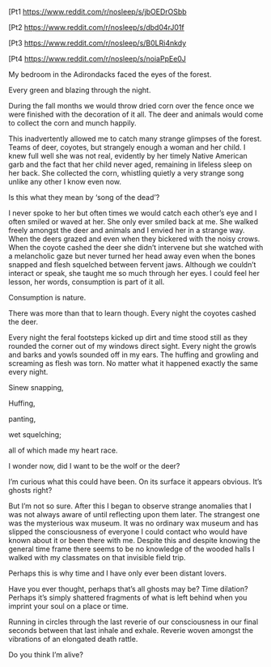 
[Pt1 https://www.reddit.com/r/nosleep/s/jbOEDrOSbb

[Pt2 https://www.reddit.com/r/nosleep/s/dbd04rJ01f 

[Pt3 https://www.reddit.com/r/nosleep/s/B0LRi4nkdy

[Pt4 https://www.reddit.com/r/nosleep/s/noiaPpEe0J


My bedroom in the Adirondacks faced the eyes of the forest. 


Every green and blazing through the night. 


During the fall months we would throw dried corn over the fence once we were finished with the decoration of it all. The deer and animals would come to collect the corn and munch happily. 


This inadvertently allowed me to catch many strange glimpses of the forest. Teams of deer, coyotes, but strangely enough a woman and her child. I knew full well she was not real, evidently by her timely Native American garb and the fact that her child never aged, remaining in lifeless sleep on her back. She collected the corn, whistling quietly a very strange song unlike any other I know even now. 


Is this what they mean by ‘song of the dead’?


I never spoke to her but often times we would catch each other’s eye and I often smiled or waved at her. She only ever smiled back at me. She walked freely amongst the deer and animals and I envied her in a strange way. When the deers grazed and even when they bickered with the noisy crows. When the coyote cashed the deer she didn’t intervene but she watched with a melancholic gaze but never turned her head away even when the bones snapped and flesh squelched between fervent jaws. Although we couldn’t interact or speak, she taught me so much through her eyes. I could feel her lesson, her words, consumption is part of it all. 


Consumption is nature. 


There was more than that to learn though. Every night the coyotes cashed the deer. 


Every night the feral footsteps kicked up dirt and time stood still as they rounded the corner out of my windows direct sight. Every night the growls and barks and yowls sounded off in my ears. The huffing and growling and screaming as flesh was torn. No matter what it happened exactly the same every night. 


Sinew snapping,


Huffing, 


panting, 


wet squelching;


all of which made my heart race. 


I wonder now, did I want to be the wolf or the deer? 


I’m curious what this could have been. On its surface it appears obvious. It’s ghosts right? 


But I’m not so sure. After this I began to observe strange anomalies that I was not always aware of until reflecting upon them later. The strangest one was the mysterious wax museum. It was no ordinary wax museum and has slipped the consciousness of everyone I could contact who would have known about it or been there with me. Despite this and despite knowing the general time frame there seems to be no knowledge of the wooded halls I walked with my classmates on that invisible field trip.


Perhaps this is why time and I have only ever been distant lovers. 


Have you ever thought, perhaps that’s all ghosts may be? Time dilation? Perhaps it’s simply shattered fragments of what is left behind when you imprint your soul on a place or time. 


Running in circles through the last reverie of our consciousness in our final seconds between that last inhale and exhale. Reverie woven amongst the vibrations of an elongated death rattle. 


Do you think I’m alive? 